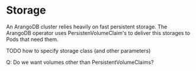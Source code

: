 # Storage

An ArangoDB cluster relies heavily on fast persistent storage.
The ArangoDB operator uses PersistenVolumeClaim's to deliver
this storages to Pods that need them.

TODO how to specify storage class (and other parameters)

Q: Do we want volumes other than PersistentVolumeClaims?
